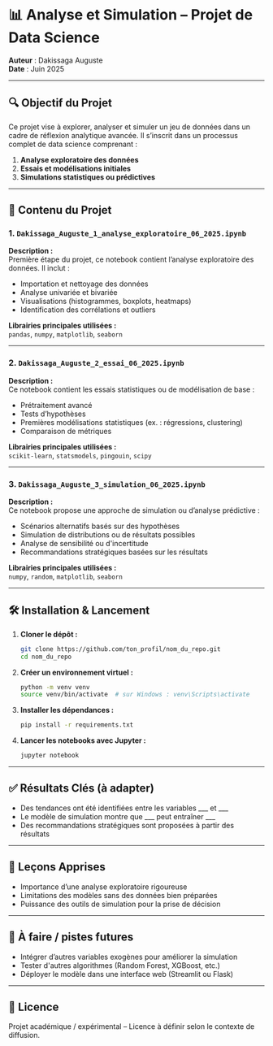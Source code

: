 # 📊 Analyse et Simulation – Projet de Data Science

**Auteur** : Dakissaga Auguste  
**Date** : Juin 2025

---

## 🔍 Objectif du Projet

Ce projet vise à explorer, analyser et simuler un jeu de données dans un cadre de réflexion analytique avancée. Il s’inscrit dans un processus complet de data science comprenant :

1. **Analyse exploratoire des données**  
2. **Essais et modélisations initiales**  
3. **Simulations statistiques ou prédictives**

---

## 📁 Contenu du Projet

### 1. `Dakissaga_Auguste_1_analyse_exploratoire_06_2025.ipynb`  
**Description :**  
Première étape du projet, ce notebook contient l’analyse exploratoire des données. Il inclut :

- Importation et nettoyage des données  
- Analyse univariée et bivariée  
- Visualisations (histogrammes, boxplots, heatmaps)  
- Identification des corrélations et outliers

**Librairies principales utilisées :**  
`pandas`, `numpy`, `matplotlib`, `seaborn`

---

### 2. `Dakissaga_Auguste_2_essai_06_2025.ipynb`  
**Description :**  
Ce notebook contient les essais statistiques ou de modélisation de base :

- Prétraitement avancé
- Tests d’hypothèses
- Premières modélisations statistiques (ex. : régressions, clustering)
- Comparaison de métriques

**Librairies principales utilisées :**  
`scikit-learn`, `statsmodels`, `pingouin`, `scipy`

---

### 3. `Dakissaga_Auguste_3_simulation_06_2025.ipynb`  
**Description :**  
Ce notebook propose une approche de simulation ou d’analyse prédictive :

- Scénarios alternatifs basés sur des hypothèses
- Simulation de distributions ou de résultats possibles
- Analyse de sensibilité ou d'incertitude
- Recommandations stratégiques basées sur les résultats

**Librairies principales utilisées :**  
`numpy`, `random`, `matplotlib`, `seaborn`

---

## 🛠️ Installation & Lancement

1. **Cloner le dépôt :**
   ```bash
   git clone https://github.com/ton_profil/nom_du_repo.git
   cd nom_du_repo
   ```

2. **Créer un environnement virtuel :**
   ```bash
   python -m venv venv
   source venv/bin/activate  # sur Windows : venv\Scripts\activate
   ```

3. **Installer les dépendances :**
   ```bash
   pip install -r requirements.txt
   ```

4. **Lancer les notebooks avec Jupyter :**
   ```bash
   jupyter notebook
   ```

---

## ✅ Résultats Clés (à adapter)

- Des tendances ont été identifiées entre les variables ___ et ___
- Le modèle de simulation montre que ___ peut entraîner ___
- Des recommandations stratégiques sont proposées à partir des résultats

---

## 🧠 Leçons Apprises

- Importance d’une analyse exploratoire rigoureuse
- Limitations des modèles sans des données bien préparées
- Puissance des outils de simulation pour la prise de décision

---

## 📌 À faire / pistes futures

- Intégrer d’autres variables exogènes pour améliorer la simulation
- Tester d'autres algorithmes (Random Forest, XGBoost, etc.)
- Déployer le modèle dans une interface web (Streamlit ou Flask)

---

## 📝 Licence

Projet académique / expérimental – Licence à définir selon le contexte de diffusion.

